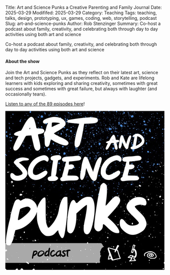 Title: Art and Science Punks a Creative Parenting and Family Journal
Date: 2025-03-29
Modififed: 2025-03-29
Category: Teaching
Tags: teaching, talks, design, prototyping, ux, games, coding, web, storytelling, podcast
Slug: art-and-science-punks
Author: Rob Stenzinger
Summary: Co-host a podcast about family, creativity, and celebrating both through day to day activities using both art and science


Co-host a podcast about family, creativity, and celebrating both through day to day activities using both art and science

#### About the show

Join the Art and Science Punks as they reflect on their latest art, science and tech projects, gadgets, and experiments. Rob and Kate are lifelong learners with kids exploring and sharing creativity, sometimes with great success and sometimes with great failure, but always with laughter (and occasionally tears).

[Listen to any of the 89 episodes here](https://artsciencepunks.fireside.fm/)!


![img](/images/art-and-science-punks.jpg)
